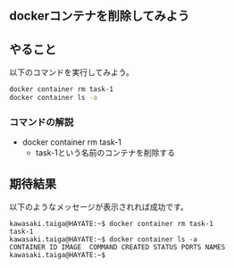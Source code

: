 ## dockerコンテナを削除してみよう

## やること
以下のコマンドを実行してみよう。

```bash
docker container rm task-1
docker container ls -a
```

### コマンドの解説
- docker container rm task-1
    - task-1という名前のコンテナを削除する

## 期待結果
以下のようなメッセージが表示されれば成功です。

```
kawasaki.taiga@HAYATE:~$ docker container rm task-1
task-1
kawasaki.taiga@HAYATE:~$ docker container ls -a
CONTAINER ID IMAGE  COMMAND CREATED STATUS PORTS NAMES
kawasaki.taiga@HAYATE:~$
```

